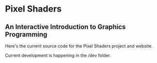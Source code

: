 # Pixel Shaders
## An Interactive Introduction to Graphics Programming

Here's the current source code for the Pixel Shaders project and website.

Current development is happening in the /dev folder.